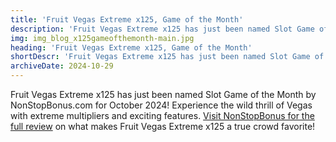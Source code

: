```yaml
---
title: 'Fruit Vegas Extreme x125, Game of the Month'
description: 'Fruit Vegas Extreme x125 has just been named Slot Game of the Month by NonStopBonus.com for October 2024! Experience the wild thrill of Vegas with extreme multipliers and exciting features.'
img: img_blog_x125gameofthemonth-main.jpg
heading: 'Fruit Vegas Extreme x125, Game of the Month'
shortDescr: 'Fruit Vegas Extreme x125 has just been named Slot Game of the Month by NonStopBonus.com for October 2024! Experience the wild thrill of Vegas with extreme multipliers and exciting features.'
archiveDate: 2024-10-29
---
```


Fruit Vegas Extreme x125 has just been named Slot Game of the Month by NonStopBonus.com for October 2024! Experience the wild thrill of Vegas with extreme multipliers and exciting features.
<a href="https://www.nonstopbonus.com/game-of-the-month/2024/october" target="_blank" rel="dofollow">Visit NonStopBonus for the full review</a> on what makes Fruit Vegas Extreme x125 a true crowd favorite!
